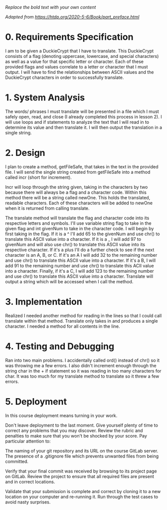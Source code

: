 *Replace the bold text with your own content*

*Adapted from https://htdp.org/2020-5-6/Book/part_preface.html*

# 0.  Requirements Specification

I am to be given a DuckieCrypt that I have to translate. This DuckieCrypt consists of a flag (denoting uppercase, lowercase, 
and special characters) as well as a value for that specific letter or character. Each of these provided flags and values correlate 
to a letter or character that I must output. I will have to find the relationships between ASCII values and the DuckieCrypt 
characters in order to successfully translate.


# 1.  System Analysis

The words/ phrases I must translate will be presented in a file which I must safely open, read, and close (I already completed 
this process in lesson 2). I will use loops and if statements to analyze the text that I will read in to determine its value
and then translate it. I will then output the translation in a single string.

# 2.  Design

I plan to create a method, getFileSafe, that takes in the text in the provided file. I will send the single string created from 
getFileSafe into a method called incr (short for increment).

Incr will loop through the string given, taking in the characters by two because there will always be a flag and a character code. 
Within this method there will be a string called newOne. This holds the translated, readable characters. Each of these characters 
will be added to newOne when it is returned from calling translate.

The translate method will translate the flag and character code into its respective letters and symbols. I'll use variable string
flag to take in the given flag and int givenNum to take in the character code. I will begin by first taking in the flag. If it is 
a ^ I'll add 65 to the givenNum and use chr() to translate this ASCII value into a character. If it is a _ I will add 97 to 
givenNum and will also use chr() to translate this ASCII value into its respective character. If it's a plus I'll do a further 
check to see if the next character is an A, B, or C. If it's an A I will add 32 to the remaining number and use chr() to translate 
this ASCII value into a character. If it's a B, I will add 91 to the remaining number and use chr() to translate this ACII value 
into a character. Finally, if it's a C, I will add 123 to the remaining number and use chr() to translate this ASCII value into a 
character. Translate will output a string which will be accessed when I call the method.


# 3.  Implementation

Realized I needed another method for reading in the lines so that I could call translate within that method. Translate only takes
in and produces a single character. I needed a method for all contents in the line.

# 4.  Testing and Debugging

Ran into two main problems. I accidentally called ord() instead of chr() so it was throwing me a few errors.
I also didn't increment enough through the string char in the + if statement so it was reading in too many characters for char. It
was too much for my translate method to translate so it threw a few errors.

# 5. Deployment

In this course deployment means turning in your work.

Don't leave deployment to the last moment.
Give yourself plenty of time to correct any problems that you may discover.
Review the rubric and penalties to make sure that you won't be shocked by your score.  Pay particular attention to:

The naming of your git repository and its URL on the course GitLab server.
The presence of a .gitignore file which prevents unwanted files from being committed.

Verify that your final commit was received by browsing to its project page on GitLab.
Review the project to ensure that all required files are present and in correct locations.

Validate that your submission is complete and correct by cloning it to a new location on your computer and re-running it.
Run through the test cases to avoid nasty surprises.
